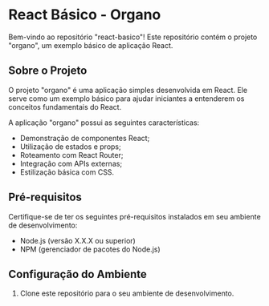 # React Básico - Organo

Bem-vindo ao repositório "react-basico"! Este repositório contém o projeto "organo", um exemplo básico de aplicação React.

## Sobre o Projeto

O projeto "organo" é uma aplicação simples desenvolvida em React. Ele serve como um exemplo básico para ajudar iniciantes a entenderem os conceitos fundamentais do React.

A aplicação "organo" possui as seguintes características:

- Demonstração de componentes React;
- Utilização de estados e props;
- Roteamento com React Router;
- Integração com APIs externas;
- Estilização básica com CSS.

## Pré-requisitos

Certifique-se de ter os seguintes pré-requisitos instalados em seu ambiente de desenvolvimento:

- Node.js (versão X.X.X ou superior)
- NPM (gerenciador de pacotes do Node.js)

## Configuração do Ambiente

1. Clone este repositório para o seu ambiente de desenvolvimento.

